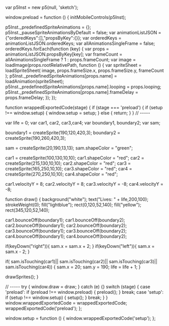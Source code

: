 
var p5Inst = new p5(null, 'sketch');

window.preload = function () {
  initMobileControls(p5Inst);

  p5Inst._predefinedSpriteAnimations = {};
  p5Inst._pauseSpriteAnimationsByDefault = false;
  var animationListJSON = {"orderedKeys":[],"propsByKey":{}};
  var orderedKeys = animationListJSON.orderedKeys;
  var allAnimationsSingleFrame = false;
  orderedKeys.forEach(function (key) {
    var props = animationListJSON.propsByKey[key];
    var frameCount = allAnimationsSingleFrame ? 1 : props.frameCount;
    var image = loadImage(props.rootRelativePath, function () {
      var spriteSheet = loadSpriteSheet(
          image,
          props.frameSize.x,
          props.frameSize.y,
          frameCount
      );
      p5Inst._predefinedSpriteAnimations[props.name] = loadAnimation(spriteSheet);
      p5Inst._predefinedSpriteAnimations[props.name].looping = props.looping;
      p5Inst._predefinedSpriteAnimations[props.name].frameDelay = props.frameDelay;
    });
  });

  function wrappedExportedCode(stage) {
    if (stage === 'preload') {
      if (setup !== window.setup) {
        window.setup = setup;
      } else {
        return;
      }
    }
// -----

var life = 0;
var car1, car2, car3,car4;
var boundary1, boundary2;
var sam;

  boundary1 = createSprite(190,120,420,3);
  boundary2 = createSprite(190,260,420,3);

  sam = createSprite(20,190,13,13);
  sam.shapeColor = "green";

  car1 = createSprite(100,130,10,10);
  car1.shapeColor = "red";
  car2 = createSprite(215,130,10,10);
  car2.shapeColor = "red";
  car3 = createSprite(165,250,10,10);
  car3.shapeColor = "red";
  car4 = createSprite(270,250,10,10);
  car4.shapeColor = "red";


  car1.velocityY = 8;
  car2.velocityY = 8;
  car3.velocityY = -8;
  car4.velocityY = -8;


function draw() {
  background("white");
  text("Lives: " + life,200,100);
  strokeWeight(0);
  fill("lightblue");
  rect(0,120,52,140);
  fill("yellow");
  rect(345,120,52,140);

  car1.bounceOff(boundary1);
  car1.bounceOff(boundary2);
  car2.bounceOff(boundary1);
  car2.bounceOff(boundary2);
  car3.bounceOff(boundary1);
  car3.bounceOff(boundary2);
  car4.bounceOff(boundary1);
  car4.bounceOff(boundary2);


  if(keyDown("right")){
    sam.x = sam.x + 2;
  }
  if(keyDown("left")){
    sam.x = sam.x - 2;
  }

  if(
     sam.isTouching(car1)||
     sam.isTouching(car2)||
     sam.isTouching(car3)||
     sam.isTouching(car4))
  {
     sam.x = 20;
     sam.y = 190;
     life = life + 1;
  }

 drawSprites();
}






// -----
    try { window.draw = draw; } catch (e) {}
    switch (stage) {
      case 'preload':
        if (preload !== window.preload) { preload(); }
        break;
      case 'setup':
        if (setup !== window.setup) { setup(); }
        break;
    }
  }
  window.wrappedExportedCode = wrappedExportedCode;
  wrappedExportedCode('preload');
};

window.setup = function () {
  window.wrappedExportedCode('setup');
};
